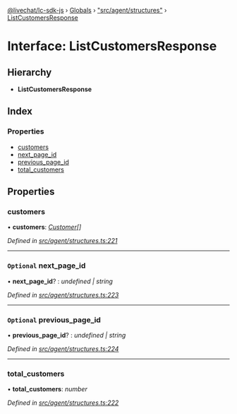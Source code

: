 [@livechat/lc-sdk-js](../README.md) › [Globals](../globals.md) › ["src/agent/structures"](../modules/_src_agent_structures_.md) › [ListCustomersResponse](_src_agent_structures_.listcustomersresponse.md)

# Interface: ListCustomersResponse

## Hierarchy

* **ListCustomersResponse**

## Index

### Properties

* [customers](_src_agent_structures_.listcustomersresponse.md#customers)
* [next_page_id](_src_agent_structures_.listcustomersresponse.md#optional-next_page_id)
* [previous_page_id](_src_agent_structures_.listcustomersresponse.md#optional-previous_page_id)
* [total_customers](_src_agent_structures_.listcustomersresponse.md#total_customers)

## Properties

###  customers

• **customers**: *[Customer](_src_objects_index_.customer.md)[]*

*Defined in [src/agent/structures.ts:221](https://github.com/livechat/lc-sdk-js/blob/e25bbbb/src/agent/structures.ts#L221)*

___

### `Optional` next_page_id

• **next_page_id**? : *undefined | string*

*Defined in [src/agent/structures.ts:223](https://github.com/livechat/lc-sdk-js/blob/e25bbbb/src/agent/structures.ts#L223)*

___

### `Optional` previous_page_id

• **previous_page_id**? : *undefined | string*

*Defined in [src/agent/structures.ts:224](https://github.com/livechat/lc-sdk-js/blob/e25bbbb/src/agent/structures.ts#L224)*

___

###  total_customers

• **total_customers**: *number*

*Defined in [src/agent/structures.ts:222](https://github.com/livechat/lc-sdk-js/blob/e25bbbb/src/agent/structures.ts#L222)*

